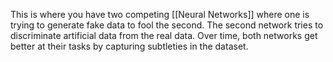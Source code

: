 This is where you have two competing [[Neural Networks]] where one is trying to generate fake data to fool the second. The second network tries to discriminate artificial data from the real data. Over time, both networks get better at their tasks by capturing subtleties in the dataset.